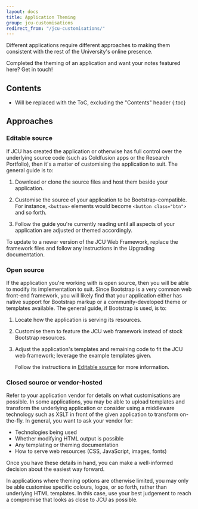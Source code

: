 ```yaml
---
layout: docs
title: Application Theming
group: jcu-customisations
redirect_from: "/jcu-customisations/"
---
```


Different applications require different approaches to making them consistent
with the rest of the University's online presence.

Completed the theming of an application and want your notes featured here?  Get
in touch!

## Contents

* Will be replaced with the ToC, excluding the "Contents" header
{:toc}

## Approaches

### Editable source

If JCU has created the application or otherwise has full control over the
underlying source code (such as Coldfusion apps or the Research Portfolio), then
it's a matter of customising the application to suit.  The general guide is to:

1. Download or clone the source files and host them beside your application.

1. Customise the source of your application to be Bootstrap-compatible.  For
   instance, `<button>` elements would become `<button class="btn">` and so
   forth.

1. Follow the guide you're currently reading until all aspects of your
   application are adjusted or themed accordingly.

To update to a newer version of the JCU Web Framework, replace the framework
files and follow any instructions in the Upgrading documentation.

### Open source

If the application you're working with is open source, then you will be able to
modify its implementation to suit.  Since Bootstrap is a very common web
front-end framework, you will likely find that your application either has
native support for Bootstrap markup or a community-developed theme or templates
available.  The general guide, if Bootstrap is used, is to:

1. Locate how the application is serving its resources.

1. Customise them to feature the JCU web framework instead of stock Bootstrap
   resources.

1. Adjust the application's templates and remaining code to fit the JCU web
   framework; leverage the example templates given.

   Follow the instructions in [Editable source](#editable-source) for
   more information.

### Closed source or vendor-hosted

Refer to your application vendor for details on what customisations are
possible.  In some applications, you may be able to upload templates and
transform the underlying application or consider using a middleware technology
such as XSLT in front of the given application to transform on-the-fly.  In
general, you want to ask your vendor for:

* Technologies being used
* Whether modifying HTML output is possible
* Any templating or theming documentation
* How to serve web resources (CSS, JavaScript, images, fonts)

Once you have these details in hand, you can make a well-informed decision about
the easiest way forward.

In applications where theming options are otherwise limited, you may only be
able customise specific colours, logos, or so forth, rather than underlying HTML
templates.  In this case, use your best judgement to reach a compromise that
looks as close to JCU as possible.
